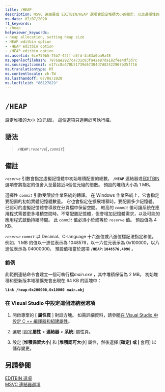 ```yaml
---
title: /HEAP
description: MSVC 連結器或 EDITBIN/HEAP 選項會設定堆積大小的總計，以及選擇性的其他堆積區塊大小。
ms.date: 07/07/2020
f1_keywords:
- /heap
helpviewer_keywords:
- heap allocation, setting heap size
- HEAP editbin option
- -HEAP editbin option
- /HEAP editbin option
ms.assetid: 6ce759b5-75b7-44ff-a5fd-3a83a0ba9a48
ms.openlocfilehash: 7976ae2927ca731c83fa42e87da182fee4df3d7c
ms.sourcegitcommit: e17cc8a478b51739d67304d7d82422967b35f716
ms.translationtype: MT
ms.contentlocale: zh-TW
ms.lasthandoff: 07/08/2020
ms.locfileid: "86127829"
---
```

# `/HEAP`

設定堆積的大小 (位元組)。 這個選項只適用於可執行檔。

## <a name="syntax"></a>語法

> **`/HEAP:`**_`reserve`_\[**`,`**_`commit`_]

## <a name="remarks"></a>備註

*`reserve`* 引數會指定虛擬記憶體中初始堆積配置的總數。 **`/HEAP`** 連結器或[EDITBIN](editbin-reference.md)選項會將指定的值舍入至最接近4個位元組的倍數。 預設的堆積大小為 1 MB。

選擇性 *`commit`* 引數受限於作業系統的轉譯。 在 Windows 作業系統上，它會指定要配置的初始實體記憶體數量。 它也會指定在擴展堆積時，要配置多少記憶體。 已認可的虛擬記憶體會導致在分頁檔中保留空間。 較高的 *`commit`* 值可讓系統在應用程式需要更多堆積空間時，不常配置記憶體，但會增加記憶體需求，以及可能的應用程式啟動持續時間。 此 *`commit`* 值必須小於或等於 *`reserve`* 值。 預設值為 4 KB。

*`reserve`* *`commit`* 以 Decimal、C-language 十六進位或八進位標記法指定和值。 例如，1 MB 的值以十進位表示為 1048576，以十六位元表示為 0x100000，以八進位表示為 04000000。 預設值相當於選項 **`/HEAP:1048576,4096`** 。

### <a name="example"></a>範例

此範例連結命令會建立一個可執行檔*main.exe* ，其中堆積保留為 2 MB。 初始堆積和更新版本堆積擴充會出現在 64 KB 的區塊中：

**`link /heap:0x200000,0x10000 main.obj`**

### <a name="to-set-this-linker-option-in-visual-studio"></a>在 Visual Studio 中設定這個連結器選項

1. 開啟專案的 [ **屬性頁** ] 對話方塊。 如需詳細資料，請參閱[在 Visual Studio 中設定 C ++ 編譯器和組建屬性](../working-with-project-properties.md)。

1. 選取 [設定**屬性**  >  **連結器**  >  **系統**] 屬性頁。

1. 設定 [**堆積保留大小**] 和 [**堆積認可大小**] 屬性，然後選擇 **[確定]** **或 [** 套用] 以儲存變更。

## <a name="see-also"></a>另請參閱

[EDITBIN 選項](editbin-options.md)\
[MSVC 連結器選項](linker-options.md)
